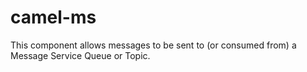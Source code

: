 # camel-ms
This component allows messages to be sent to (or consumed from) a Message Service Queue or Topic.
